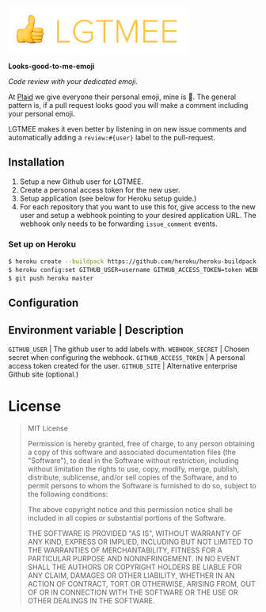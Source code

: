 ![lgtmee](https://github.com/nathankot/lgtmee/blob/master/logo.png)

**Looks-good-to-me-emoji**

*Code review with your dedicated emoji.*

At [Plaid][plaid] we give everyone their personal emoji, mine is 🍌. The general
pattern is, if a pull request looks good you will make a comment including your
personal emoji.

LGTMEE makes it even better by listening in on new issue comments and
automatically adding a `review:#{user}` label to the pull-request.

## Installation

1. Setup a new Github user for LGTMEE.
2. Create a personal access token for the new user.
3. Setup application (see below for Heroku setup guide.)
4. For each repository that you want to use this for, give access to the new
   user and setup a webhook pointing to your desired application URL. The
   webhook only needs to be forwarding `issue_comment` events.

### Set up on Heroku

```sh
$ heroku create --buildpack https://github.com/heroku/heroku-buildpack-ruby.git
$ heroku config:set GITHUB_USER=username GITHUB_ACCESS_TOKEN=token WEBHOOK_SECRET=secret
$ git push heroku master
```

## Configuration

Environment variable           | Description
------------------------------------------------------------------------------------
`GITHUB_USER`                  | The github user to add labels with.
`WEBHOOK_SECRET`               | Chosen secret when configuring the webhook.
`GITHUB_ACCESS_TOKEN`          | A personal access token created for the user.
`GITHUB_SITE`                  | Alternative enterprise Github site (optional.)

# License

> MIT License
>
> Permission is hereby granted, free of charge, to any person obtaining a copy
> of this software and associated documentation files (the "Software"), to deal
> in the Software without restriction, including without limitation the rights
> to use, copy, modify, merge, publish, distribute, sublicense, and/or sell
> copies of the Software, and to permit persons to whom the Software is
> furnished to do so, subject to the following conditions:
>
> The above copyright notice and this permission notice shall be included in all
> copies or substantial portions of the Software.
>
> THE SOFTWARE IS PROVIDED "AS IS", WITHOUT WARRANTY OF ANY KIND, EXPRESS OR
> IMPLIED, INCLUDING BUT NOT LIMITED TO THE WARRANTIES OF MERCHANTABILITY, FITNESS
> FOR A PARTICULAR PURPOSE AND NONINFRINGEMENT. IN NO EVENT SHALL THE AUTHORS OR
> COPYRIGHT HOLDERS BE LIABLE FOR ANY CLAIM, DAMAGES OR OTHER LIABILITY, WHETHER
> IN AN ACTION OF CONTRACT, TORT OR OTHERWISE, ARISING FROM, OUT OF OR IN
> CONNECTION WITH THE SOFTWARE OR THE USE OR OTHER DEALINGS IN THE SOFTWARE.

[plaid]: https://plaid.com
